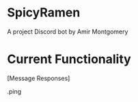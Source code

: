 # SpicyRamen
 A project Discord bot by Amir Montgomery

# Current Functionality
[Message Responses]

.ping
